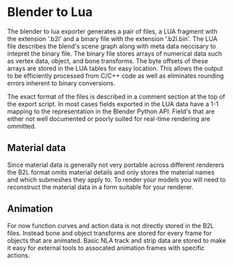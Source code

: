 Blender to Lua
==============

The blender to lua exporter generates a pair of files, a LUA fragment with the extension '.b2l'
and a binary file with the extension '.b2l.bin'.  The LUA file describes the blend's scene
graph along with meta data neccisary to intepret the binary file. The binary file stores arrays
of numerical data such as vertex data, object, and bone transforms. The byte offsets of these
arrays are stored in the LUA tables for easy location. This allows the output to be efficiently
processed from C/C++ code as well as eliminates rounding errors inherent to binary conversions.

The exact format of the files is described in a comment section at the top of the export script.
In most cases fields exported in the LUA data have a 1-1 mapping to the representation
in the Blender Python API. Field's that are either not well documented or poorly suited for
real-time rendering are ommitted.


Material data
-------------

Since material data is generally not very portable across different renderers the B2L format omits
material details and only stores the material names and which submeshes they apply to. To render
your models you will need to reconstruct the material data in a form suitable for your renderer.

Animation
---------

For now function curves and action data is not directly stored in the B2L files. Instead bone and
object transforms are stored for every frame for objects that are animated. Basic NLA track and
strip data are stored to make it easy for external tools to assocated animation frames with specific
actions.

